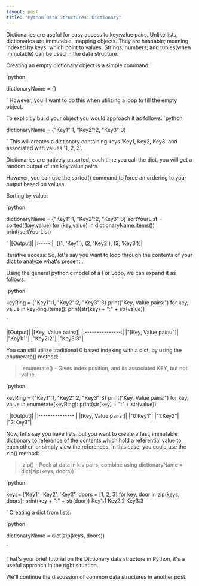 ```yaml
---
layout: post
title: "Python Data Structures: Dictionary"
---
```


Dictionaries are useful for easy access to key:value pairs. Unlike lists, dictionaries are immutable, mapping objects.
They are hashable; meaning indexed by keys, which point to values. Strings, numbers, and tuples(when immutable) can be used
in the data structure. 

Creating an empty dictionary object is a simple command:

`python

dictionaryName = {}

`
However, you'll want to do this when utilizing a loop to fill the empty object.

To explicitly build your object you would approach it as follows:
`python

dictionaryName = {"Key1":1, "Key2":2, "Key3":3}

`
This will creates a dictionary containing keys 'Key1, Key2, Key3' and associated with values '1, 2, 3'.

Dictionaries are natively unsorted, each time you call the dict, you will get a random output of the key:value pairs.

However, you can use the sorted() command to force an ordering to your output based on values. 

Sorting by value: 

`python

dictionaryName = {"Key1":1, "Key2":2, "Key3":3}
sortYourList = sorted((key,value) for (key,value) in dictionaryName.items())
print(sortYourList)

`
|[Output]|
|:-----:|
|[(1, 'Key1'), (2, 'Key2'), (3, 'Key3')]|

Iterative access:
So, let's say you want to loop through the contents of your dict to analyze what's present...

Using the general pythonic model of a For Loop, we can expand it as follows:

`python

keyRing = {"Key1":1, "Key2":2, "Key3":3}
print("Key, Value pairs:")
for key, value in keyRing.items():
    print(str(key) + ":" + str(value))

`

|[Output]|
|[Key, Value pairs:]|
|:---------------:|
|"[Key, Value pairs:"]|
|"Key1:1"|
|"Key2:2"|
|"Key3:3"|

You can still utilize traditional 0 based indexing with a dict, by using the enumerate() method:

>.enumerate() - Gives index position, and its associated KEY, but not value. 

`python

keyRing = {"Key1":1, "Key2":2, "Key3":3}
print("Key, Value pairs:")
for key, value in enumerate(keyRing):
    print(str(key) + ":" + str(value))

`
|[Output]|
|:---------------:|
|[Key, Value pairs:]|
|"0:Key1"|
|"1:Key2"|
|"2:Key3"|


Now, let's say you have lists, but you want to create a fast, immutable dictionary to reference of the contents
which hold a referential value to each other, or simply view the references. In this case, you could use the zip() method:

>.zip() - Peek at data in k:v pairs, combine using dictionaryName = dict(zip(keys, doors))

`python

keys= ['Key1', 'Key2', 'Key3']
doors = [1, 2, 3]
for key, door in zip(keys, doors):
    print(key + ":" + str(door))
Key1:1
Key2:2
Key3:3

`
Creating a dict from lists:

`python

dictionaryName = dict(zip(keys, doors))

`

That's your brief tutorial on the Dictionary data structure in Python, it's a useful approach in the right situation.

We'll continue the discussion of common data structures in another post. 

